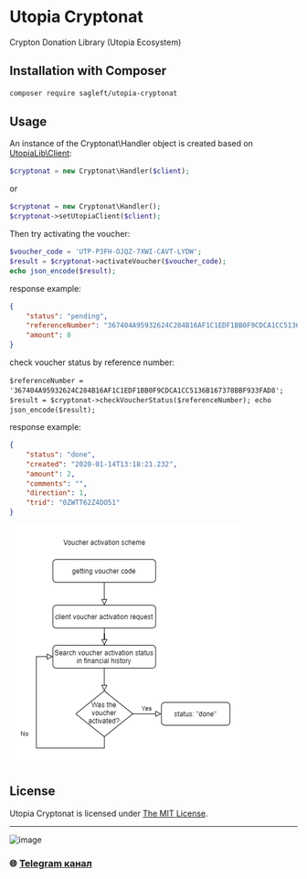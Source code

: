 # Utopia Cryptonat

Crypton Donation Library (Utopia Ecosystem)

## Installation with Composer

```bash
composer require sagleft/utopia-cryptonat
```

Usage
-------

An instance of the Cryptonat\Handler object is created based on [UtopiaLib\Client](https://github.com/Sagleft/utopialib-php):

```php
$cryptonat = new Cryptonat\Handler($client);
```

or

```php
$cryptonat = new Cryptonat\Handler();
$cryptonat->setUtopiaClient($client);
```

Then try activating the voucher:

```php
$voucher_code = 'UTP-P3FH-OJQZ-7XWI-CAVT-LYDW';
$result = $cryptonat->activateVoucher($voucher_code);
echo json_encode($result);
```

response example:

```json
{
	"status": "pending",
	"referenceNumber": "367404A95932624C284B16AF1C1EDF1BB0F9CDCA1CC5136B167378BBF933FAD8",
	"amount": 0
}
```

check voucher status by reference number:

``
$referenceNumber = '367404A95932624C284B16AF1C1EDF1BB0F9CDCA1CC5136B167378BBF933FAD8';
$result = $cryptonat->checkVoucherStatus($referenceNumber);
echo json_encode($result);
``

response example:

```json
{
	"status": "done",
	"created": "2020-01-14T13:18:21.232",
	"amount": 2,
	"comments": "",
	"direction": 1,
	"trid": "0ZWTT62Z4DO51"
}
```

![scheme](https://github.com/Sagleft/utopia-cryptonat/raw/master/img/voucher_activation.png)

License
-------

Utopia Cryptonat is licensed under [The MIT License](LICENSE).

---

![image](https://github.com/Sagleft/Sagleft/raw/master/image.png)

### :globe_with_meridians: [Telegram канал](https://t.me/+VIvd8j6xvm9iMzhi)
